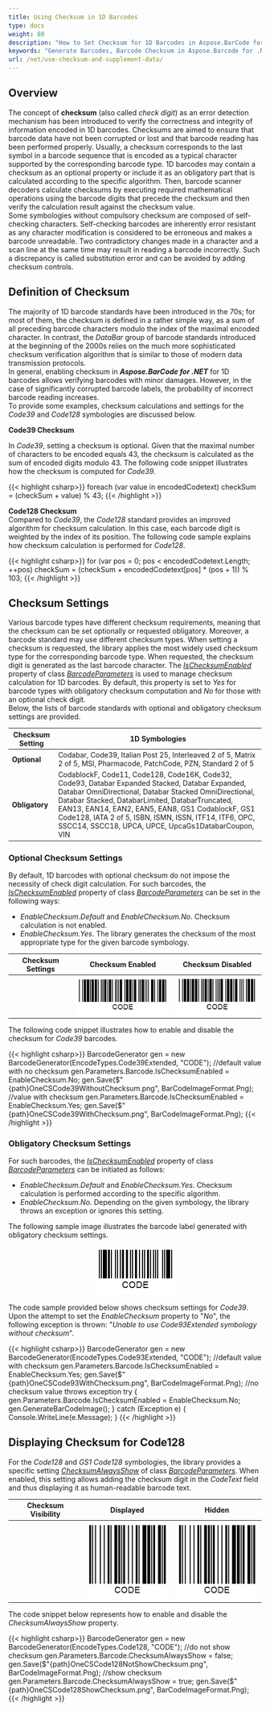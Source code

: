 ```yaml
---
title: Using Checksum in 1D Barcodes
type: docs
weight: 80
description: "How to Set Checksum for 1D Barcodes in Aspose.BarCode for .NET"
keywords: "Generate Barcodes, Barcode Checksum in Aspose.Barcode for .NET, Generate Barcodes in Aspose.BarCode, Convert Barcode Size in Aspose.Barcode, Customized Barcode Checksum, Set Barcode Check Digit, Checksum Settings Aspose.Barcode"
url: /net/use-checksum-and-supplement-data/
---
```


## Overview
The concept of **checksum** (also called *check digit*) as an error detection mechanism has been introduced to verify the correctness and integrity of information encoded in 1D barcodes. Checksums are aimed to ensure that barcode data have not been corrupted or lost and that barcode reading has been performed properly. Usually, a checksum corresponds to the last symbol in a barcode sequence that is encoded as a typical character supported by the corresponding barcode type. 1D barcodes may contain a checksum as an optional property or include it as an obligatory part that is calculated according to the specific algorithm. Then, barcode scanner decoders calculate checksums by executing required mathematical operations using the barcode digits that precede the checksum and then verify the calculation result against the checksum value.  
Some symbologies without compulsory checksum are composed of self-checking characters. Self-checking barcodes are inherently error resistant as any character modification is considered to be erroneous and makes a barcode unreadable. Two contradictory changes made in a character and a scan line at the same time may result in reading a barcode incorrectly. Such a discrepancy is called substitution error and can be avoided by adding checksum controls.
 
## Definition of Checksum
The majority of 1D barcode standards have been introduced in the 70s; for most of them, the checksum is defined in a rather simple way, as a sum of all preceding barcode characters modulo the index of the maximal encoded character. In contrast, the *DataBar* group of barcode standards introduced at the beginning of the 2000s relies on the much more sophisticated checksum verification algorithm that is similar to those of modern data transmission protocols.  
In general, enabling checksum in ***Aspose.BarCode for .NET*** for 1D barcodes allows verifying barcodes with minor damages. However, in the case of significantly corrupted barcode labels, the probability of incorrect barcode reading increases.  
To provide some examples, checksum calculations and settings for the *Code39* and *Code128* symbologies are discussed below.  
  
**Code39 Checksum**
  
In *Code39*, setting a checksum is optional. Given that the maximal number of characters to be encoded equals 43, the checksum is calculated as the sum of encoded digits modulo 43. The following code snippet illustrates how the checksum is computed for *Code39*.
  
{{< highlight csharp>}}
foreach (var value in encodedCodetext)
    checkSum = (checkSum + value) % 43;
{{< /highlight >}} 
  
**Code128 Checksum**  
Compared to *Code39*, the *Code128* standard provides an improved algorithm for checksum calculation. In this case, each barcode digit is weighted by the index of its position. The following code sample explains how checksum calculation is performed for *Code128*.
  
{{< highlight csharp>}}
for (var pos = 0; pos < encodedCodetext.Length; ++pos)
    checkSum = (checkSum + encodedCodetext[pos] * (pos + 1)) % 103;
{{< /highlight >}} 
  
## Checksum Settings
Various barcode types have different checksum requirements, meaning that the checksum can be set optionally or requested obligatory. Moreover, a barcode standard may use different checksum types. When setting a checksum is requested, the library applies the most widely used checksum type for the corresponding barcode type. When requested, the checksum digit is generated as the last barcode character. The [*IsChecksumEnabled*](https://apireference.aspose.com/barcode/net/aspose.barcode.generation/barcodeparameters/properties/ischecksumenabled) property of class [*BarcodeParameters*](https://apireference.aspose.com/barcode/net/aspose.barcode.generation/barcodeparameters) is used to manage checksum calculation for 1D barcodes. By default, this property is set to *Yes* for barcode types with obligatory checksum computation and *No* for those with an optional check digit.  
Below, the lists of barcode standards with optional and obligatory checksum settings are provided.
  
|Checksum Setting|1D Symbologies|
|---|---|
|**Optional**|Codabar, Code39, Italian Post 25, Interleaved 2 of 5, Matrix 2 of 5, MSI, Pharmacode, PatchCode, PZN, Standard 2 of 5|
|**Obligatory**|CodablockF, Code11, Code128, Code16K, Code32, Code93, Databar Expanded Stacked, Databar Expanded, Databar OmniDirectional, Databar Stacked OmniDirectional, Databar Stacked, DatabarLimited, DatabarTruncated, EAN13, EAN14, EAN2, EAN5, EAN8, GS1 CodablockF, GS1 Code128, IATA 2 of 5, ISBN, ISMN, ISSN, ITF14, ITF6, OPC, SSCC14, SSCC18, UPCA, UPCE, UpcaGs1DatabarCoupon, VIN|

### Optional Checksum Settings
By default, 1D barcodes with optional checksum do not impose the necessity of check digit calculation. For such barcodes, the [*IsChecksumEnabled*](https://apireference.aspose.com/barcode/net/aspose.barcode.generation/barcodeparameters/properties/ischecksumenabled) property of class [*BarcodeParameters*](https://apireference.aspose.com/barcode/net/aspose.barcode.generation/barcodeparameters) can be set in the following ways:
- *EnableChecksum.Default* and *EnableChecksum.No*. Checksum calculation is not enabled.
- *EnableChecksum.Yes*. The library generates the checksum of the most appropriate type for the given barcode symbology.
  
|Checksum Settings|Checksum Enabled|Checksum Disabled|
|:---:|:---:|:---:|
| |<img src="OneCSCode39WithChecksum.png">|<img src="OneCSCode39WithoutChecksum.png">|
  
The following code snippet illustrates how to enable and disable the checksum for *Code39* barcodes.
  
{{< highlight csharp>}}
BarcodeGenerator gen = new BarcodeGenerator(EncodeTypes.Code39Extended, "CODE");
//default value with no checksum
gen.Parameters.Barcode.IsChecksumEnabled = EnableChecksum.No;
gen.Save($"{path}OneCSCode39WithoutChecksum.png", BarCodeImageFormat.Png);
//value with checksum
gen.Parameters.Barcode.IsChecksumEnabled = EnableChecksum.Yes;
gen.Save($"{path}OneCSCode39WithChecksum.png", BarCodeImageFormat.Png);
{{< /highlight >}} 
  
### Obligatory Checksum Settings
For such barcodes, the [*IsChecksumEnabled*](https://apireference.aspose.com/barcode/net/aspose.barcode.generation/barcodeparameters/properties/ischecksumenabled) property of class [*BarcodeParameters*](https://apireference.aspose.com/barcode/net/aspose.barcode.generation/barcodeparameters) can be initiated as follows:
- *EnableChecksum.Default* and *EnableChecksum.Yes*. Checksum calculation is performed according to the specific algorithm.
- *EnableChecksum.No*. Depending on the given symbology, the library throws an exception or ignores this setting.

The following sample image illustrates the barcode label generated with obligatory checksum settings.     
<p align="center"><img src="OneCSCode93WithChecksum.png"></p>

The code sample provided below shows checksum settings for *Code39*. Upon the attempt to set the *EnableChecksum* property to "*No*", the following exception is thrown: "*Unable to use Code93Extended symbology without checksum*".

{{< highlight csharp>}}
BarcodeGenerator gen = new BarcodeGenerator(EncodeTypes.Code93Extended, "CODE");
//default value with checksum
gen.Parameters.Barcode.IsChecksumEnabled = EnableChecksum.Yes;
gen.Save($"{path}OneCSCode93WithChecksum.png", BarCodeImageFormat.Png);
//no checksum value throws exception
try
{
    gen.Parameters.Barcode.IsChecksumEnabled = EnableChecksum.No;
    gen.GenerateBarCodeImage();
}
catch (Exception e)
{
    Console.WriteLine(e.Message);
}
{{< /highlight >}}
  
## Displaying Checksum for Code128
For the *Code128* and *GS1 Code128* symbologies, the library provides a specific setting [*ChecksumAlwaysShow*](https://apireference.aspose.com/barcode/net/aspose.barcode.generation/barcodeparameters/properties/checksumalwaysshow) of class [*BarcodeParameters*](https://apireference.aspose.com/barcode/net/aspose.barcode.generation/barcodeparameters). When enabled, this setting allows adding the checksum digit in the *CodeText* field and thus displaying it as human-readable barcode text. 
  
|Checksum Visibility|Displayed|Hidden|
|:---:|:---:|:---:|
| |<img src="OneCSCode128NotShowChecksum.png">|<img src="OneCSCode128NotShowChecksum.png">|
  
The code snippet below represents how to enable and disable the *ChecksumAlwaysShow* property.
  
{{< highlight csharp>}}
BarcodeGenerator gen = new BarcodeGenerator(EncodeTypes.Code128, "CODE");
//do not show checksum
gen.Parameters.Barcode.ChecksumAlwaysShow = false;
gen.Save($"{path}OneCSCode128NotShowChecksum.png", BarCodeImageFormat.Png);
//show checksum
gen.Parameters.Barcode.ChecksumAlwaysShow = true;
gen.Save($"{path}OneCSCode128ShowChecksum.png", BarCodeImageFormat.Png);
{{< /highlight >}} 